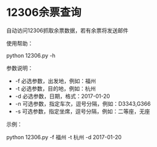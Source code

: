# 12306余票查询
自动访问12306抓取余票数据，若有余票将发送邮件

使用帮助：

python 12306.py -h

参数说明：

* -f 必选参数，出发地，例如：福州
* -t 必选参数，目的地，例如：杭州
* -d 必选参数，日期，格式：2017-01-20
* -n 可选参数，指定车次，逗号分隔，例如：D3343,G366
* -s 可选参数，指定坐席，逗号分隔，例如：二等座，无座

示例：

python 12306.py -f 福州 -t 杭州 -d 2017-01-20

